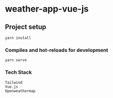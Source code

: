 # weather-app-vue-js

## Project setup
```
yarn install
```

### Compiles and hot-reloads for development
```
yarn serve
```

### Tech Stack
```
Tailwind
Vue.js
Openweathermap
```

